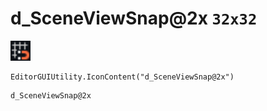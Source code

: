# d_SceneViewSnap@2x `32x32`
<img src="/img/d_SceneViewSnap.png" width=32 height=32>

``` CSharp
EditorGUIUtility.IconContent("d_SceneViewSnap@2x")
```
```
d_SceneViewSnap@2x
```
